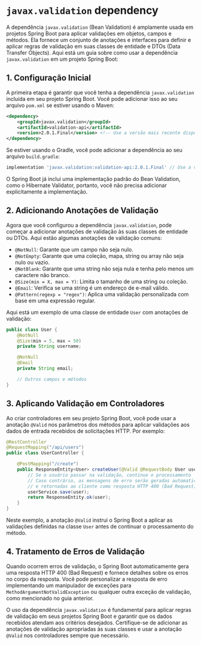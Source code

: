 # `javax.validation` dependency

A dependência `javax.validation` (Bean Validation) é amplamente usada em projetos Spring Boot para aplicar validações em objetos, campos e métodos. Ela fornece um conjunto de anotações e interfaces para definir e aplicar regras de validação em suas classes de entidade e DTOs (Data Transfer Objects). Aqui está um guia sobre como usar a dependência `javax.validation` em um projeto Spring Boot:

## 1. Configuração Inicial

A primeira etapa é garantir que você tenha a dependência `javax.validation` incluída em seu projeto Spring Boot. Você pode adicionar isso ao seu arquivo `pom.xml` se estiver usando o Maven:

```xml
<dependency>
    <groupId>javax.validation</groupId>
    <artifactId>validation-api</artifactId>
    <version>2.0.1.Final</version> <!-- Use a versão mais recente disponível -->
</dependency>
```

Se estiver usando o Gradle, você pode adicionar a dependência ao seu arquivo `build.gradle`:

```gradle
implementation 'javax.validation:validation-api:2.0.1.Final' // Use a versão mais recente disponível
```

O Spring Boot já inclui uma implementação padrão do Bean Validation, como o Hibernate Validator, portanto, você não precisa adicionar explicitamente a implementação.

## 2. Adicionando Anotações de Validação

Agora que você configurou a dependência `javax.validation`, pode começar a adicionar anotações de validação às suas classes de entidade ou DTOs. Aqui estão algumas anotações de validação comuns:

- `@NotNull`: Garante que um campo não seja nulo.
- `@NotEmpty`: Garante que uma coleção, mapa, string ou array não seja nulo ou vazio.
- `@NotBlank`: Garante que uma string não seja nula e tenha pelo menos um caractere não branco.
- `@Size(min = X, max = Y)`: Limita o tamanho de uma string ou coleção.
- `@Email`: Verifica se uma string é um endereço de e-mail válido.
- `@Pattern(regexp = "regex")`: Aplica uma validação personalizada com base em uma expressão regular.

Aqui está um exemplo de uma classe de entidade `User` com anotações de validação:

```java
public class User {
    @NotNull
    @Size(min = 5, max = 50)
    private String username;

    @NotNull
    @Email
    private String email;

    // Outros campos e métodos
}
```

## 3. Aplicando Validação em Controladores

Ao criar controladores em seu projeto Spring Boot, você pode usar a anotação `@Valid` nos parâmetros dos métodos para aplicar validações aos dados de entrada recebidos de solicitações HTTP. Por exemplo:

```java
@RestController
@RequestMapping("/api/users")
public class UserController {

    @PostMapping("/create")
    public ResponseEntity<User> createUser(@Valid @RequestBody User user) {
        // Se o usuário passar na validação, continue o processamento
        // Caso contrário, as mensagens de erro serão geradas automaticamente
        // e retornadas ao cliente como resposta HTTP 400 (Bad Request)
        userService.save(user);
        return ResponseEntity.ok(user);
    }
}
```

Neste exemplo, a anotação `@Valid` instrui o Spring Boot a aplicar as validações definidas na classe `User` antes de continuar o processamento do método.

## 4. Tratamento de Erros de Validação

Quando ocorrem erros de validação, o Spring Boot automaticamente gera uma resposta HTTP 400 (Bad Request) e fornece detalhes sobre os erros no corpo da resposta. Você pode personalizar a resposta de erro implementando um manipulador de exceções para `MethodArgumentNotValidException` ou qualquer outra exceção de validação, como mencionado no guia anterior.

O uso da dependência `javax.validation` é fundamental para aplicar regras de validação em seus projetos Spring Boot e garantir que os dados recebidos atendam aos critérios desejados. Certifique-se de adicionar as anotações de validação apropriadas às suas classes e usar a anotação `@Valid` nos controladores sempre que necessário.